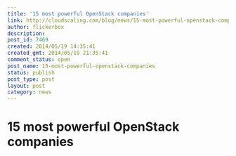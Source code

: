 ```yaml
---
title: '15 most powerful OpenStack companies'
link: http://cloudscaling.com/blog/news/15-most-powerful-openstack-companies/
author: flickerbox
description: 
post_id: 7469
created: 2014/05/19 14:35:41
created_gmt: 2014/05/19 21:35:41
comment_status: open
post_name: 15-most-powerful-openstack-companies
status: publish
post_type: post
layout: post
category: news
---
```


# 15 most powerful OpenStack companies

